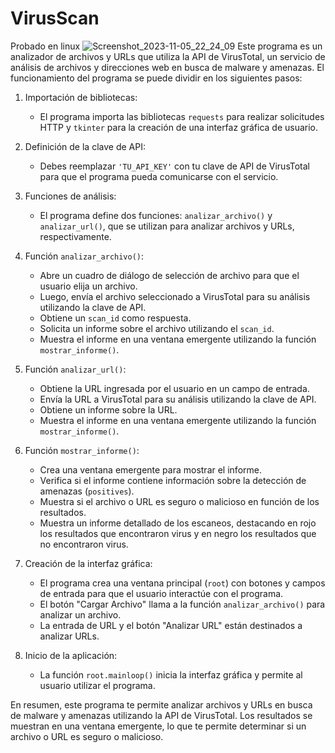 # VirusScan
Probado en linux
![Screenshot_2023-11-05_22_24_09](https://github.com/f3nixuy/VirusScan/assets/50671074/4cdb72b4-2c8d-40b4-bda2-1abead98e515)
Este programa es un analizador de archivos y URLs que utiliza la API de VirusTotal, un servicio de análisis de archivos y direcciones web en busca de malware y amenazas. El funcionamiento del programa se puede dividir en los siguientes pasos:

1. Importación de bibliotecas:
   - El programa importa las bibliotecas `requests` para realizar solicitudes HTTP y `tkinter` para la creación de una interfaz gráfica de usuario.

2. Definición de la clave de API:
   - Debes reemplazar `'TU_API_KEY'` con tu clave de API de VirusTotal para que el programa pueda comunicarse con el servicio.

3. Funciones de análisis:
   - El programa define dos funciones: `analizar_archivo()` y `analizar_url()`, que se utilizan para analizar archivos y URLs, respectivamente.

4. Función `analizar_archivo()`:
   - Abre un cuadro de diálogo de selección de archivo para que el usuario elija un archivo.
   - Luego, envía el archivo seleccionado a VirusTotal para su análisis utilizando la clave de API.
   - Obtiene un `scan_id` como respuesta.
   - Solicita un informe sobre el archivo utilizando el `scan_id`.
   - Muestra el informe en una ventana emergente utilizando la función `mostrar_informe()`.

5. Función `analizar_url()`:
   - Obtiene la URL ingresada por el usuario en un campo de entrada.
   - Envía la URL a VirusTotal para su análisis utilizando la clave de API.
   - Obtiene un informe sobre la URL.
   - Muestra el informe en una ventana emergente utilizando la función `mostrar_informe()`.

6. Función `mostrar_informe()`:
   - Crea una ventana emergente para mostrar el informe.
   - Verifica si el informe contiene información sobre la detección de amenazas (`positives`).
   - Muestra si el archivo o URL es seguro o malicioso en función de los resultados.
   - Muestra un informe detallado de los escaneos, destacando en rojo los resultados que encontraron virus y en negro los resultados que no encontraron virus.

7. Creación de la interfaz gráfica:
   - El programa crea una ventana principal (`root`) con botones y campos de entrada para que el usuario interactúe con el programa.
   - El botón "Cargar Archivo" llama a la función `analizar_archivo()` para analizar un archivo.
   - La entrada de URL y el botón "Analizar URL" están destinados a analizar URLs.

8. Inicio de la aplicación:
   - La función `root.mainloop()` inicia la interfaz gráfica y permite al usuario utilizar el programa.

En resumen, este programa te permite analizar archivos y URLs en busca de malware y amenazas utilizando la API de VirusTotal. Los resultados se muestran en una ventana emergente, lo que te permite determinar si un archivo o URL es seguro o malicioso.
